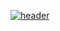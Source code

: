 [![header](https://capsule-render.vercel.app/api?type=rect&color=8ab4f8&height=200&section=header&text=Hi%20there&fontSize=80&fontColor=0D1117&fontAlignY=54)](https://github.com/kyechan99/capsule-render)
